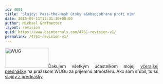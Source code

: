```yaml
---
id: 4801
title: 'Slajdy: Pass-the-Hash útoky a&nbsp;obrana proti nim'
date: 2015-09-11T13:31:30+00:00
author: Michael Grafnetter
layout: revision
guid: https://www.dsinternals.com/4761-revision-v1/
permalink: /4761-revision-v1/
---
```

<p style="text-align: justify;">
  <img class="size-full wp-image-3541 alignleft" src="https://www.dsinternals.com/wp-content/uploads/wug.png" alt="WUG" width="142" height="66" />Ďakujem všetkým účastníkom mojej <a href="http://wug.cz/praha/akce/740-Pass-the-Hash-utoky-a-obrana-proti-nim">včerajšej prednášky</a> na&nbsp;pražskom WUGu za&nbsp;príjemnú atmosféru. Ako som sľúbil, tu sú <a href="https://www.dsinternals.com/wp-content/uploads/pth_wug_2015.pdf">slajdy z&nbsp;prednášky</a>.
</p>